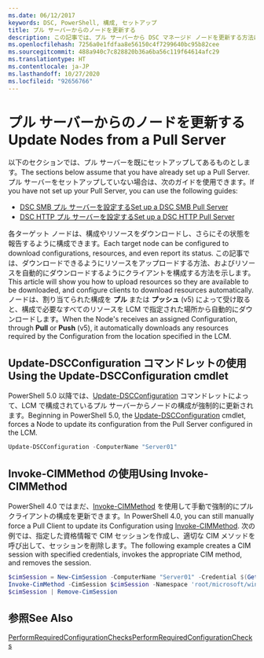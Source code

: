 ```yaml
---
ms.date: 06/12/2017
keywords: DSC, PowerShell, 構成, セットアップ
title: プル サーバーからのノードを更新する
description: この記事では、プル サーバーから DSC マネージド ノードを更新する方法について説明します
ms.openlocfilehash: 7256a0e1fdfaa8e56150c4f7299640bc95b82cee
ms.sourcegitcommit: 488a940c7c828820b36a6ba56c119f64614afc29
ms.translationtype: HT
ms.contentlocale: ja-JP
ms.lasthandoff: 10/27/2020
ms.locfileid: "92656766"
---
```

# <a name="update-nodes-from-a-pull-server"></a><span data-ttu-id="86f77-104">プル サーバーからのノードを更新する</span><span class="sxs-lookup"><span data-stu-id="86f77-104">Update Nodes from a Pull Server</span></span>

<span data-ttu-id="86f77-105">以下のセクションでは、プル サーバーを既にセットアップしてあるものとします。</span><span class="sxs-lookup"><span data-stu-id="86f77-105">The sections below assume that you have already set up a Pull Server.</span></span> <span data-ttu-id="86f77-106">プル サーバーをセットアップしていない場合は、次のガイドを使用できます。</span><span class="sxs-lookup"><span data-stu-id="86f77-106">If you have not set up your Pull Server, you can use the following guides:</span></span>

- [<span data-ttu-id="86f77-107">DSC SMB プル サーバーを設定する</span><span class="sxs-lookup"><span data-stu-id="86f77-107">Set up a DSC SMB Pull Server</span></span>](pullServerSmb.md)
- [<span data-ttu-id="86f77-108">DSC HTTP プル サーバーを設定する</span><span class="sxs-lookup"><span data-stu-id="86f77-108">Set up a DSC HTTP Pull Server</span></span>](pullServer.md)

<span data-ttu-id="86f77-109">各ターゲット ノードは、構成やリソースをダウンロードし、さらにその状態を報告するように構成できます。</span><span class="sxs-lookup"><span data-stu-id="86f77-109">Each target node can be configured to download configurations, resources, and even report its status.</span></span> <span data-ttu-id="86f77-110">この記事では、ダウンロードできるようにリソースをアップロードする方法、およびリソースを自動的にダウンロードするようにクライアントを構成する方法を示します。</span><span class="sxs-lookup"><span data-stu-id="86f77-110">This article will show you how to upload resources so they are available to be downloaded, and configure clients to download resources automatically.</span></span> <span data-ttu-id="86f77-111">ノードは、割り当てられた構成を **プル** または **プッシュ** (v5) によって受け取ると、構成で必要なすべてのリソースを LCM で指定された場所から自動的にダウンロードします。</span><span class="sxs-lookup"><span data-stu-id="86f77-111">When the Node's receives an assigned Configuration, through **Pull** or **Push** (v5), it automatically downloads any resources required by the Configuration from the location specified in the LCM.</span></span>

## <a name="using-the-update-dscconfiguration-cmdlet"></a><span data-ttu-id="86f77-112">Update-DSCConfiguration コマンドレットの使用</span><span class="sxs-lookup"><span data-stu-id="86f77-112">Using the Update-DSCConfiguration cmdlet</span></span>

<span data-ttu-id="86f77-113">PowerShell 5.0 以降では、[Update-DSCConfiguration](/powershell/module/psdesiredstateconfiguration/update-dscconfiguration) コマンドレットによって、LCM で構成されているプル サーバーからノードの構成が強制的に更新されます。</span><span class="sxs-lookup"><span data-stu-id="86f77-113">Beginning in PowerShell 5.0, the [Update-DSCConfiguration](/powershell/module/psdesiredstateconfiguration/update-dscconfiguration) cmdlet, forces a Node to update its configuration from the Pull Server configured in the LCM.</span></span>

```powershell
Update-DSCConfiguration -ComputerName "Server01"
```

## <a name="using-invoke-cimmethod"></a><span data-ttu-id="86f77-114">Invoke-CIMMethod の使用</span><span class="sxs-lookup"><span data-stu-id="86f77-114">Using Invoke-CIMMethod</span></span>

<span data-ttu-id="86f77-115">PowerShell 4.0 ではまだ、[Invoke-CIMMethod](/powershell/module/cimcmdlets/invoke-cimmethod) を使用して手動で強制的にプル クライアントの構成を更新できます。</span><span class="sxs-lookup"><span data-stu-id="86f77-115">In PowerShell 4.0, you can still manually force a Pull Client to update its Configuration using [Invoke-CIMMethod](/powershell/module/cimcmdlets/invoke-cimmethod).</span></span> <span data-ttu-id="86f77-116">次の例では、指定した資格情報で CIM セッションを作成し、適切な CIM メソッドを呼び出して、セッションを削除します。</span><span class="sxs-lookup"><span data-stu-id="86f77-116">The following example creates a CIM session with specified credentials, invokes the appropriate CIM method, and removes the session.</span></span>

```powershell
$cimSession = New-CimSession -ComputerName "Server01" -Credential $(Get-Credential)
Invoke-CimMethod -CimSession $cimSession -Namespace 'root/microsoft/windows/desiredstateconfiguration' -Class 'MSFT_DscLocalConfigurationManager' -MethodName 'PerformRequiredConfigurationChecks' -Arguments @{ 'Flags' = [uint32]1 } -Verbose
$cimSession | Remove-CimSession
```

## <a name="see-also"></a><span data-ttu-id="86f77-117">参照</span><span class="sxs-lookup"><span data-stu-id="86f77-117">See Also</span></span>

[<span data-ttu-id="86f77-118">PerformRequiredConfigurationChecks</span><span class="sxs-lookup"><span data-stu-id="86f77-118">PerformRequiredConfigurationChecks</span></span>](../reference/mof-classes/msft-dsclocalconfigurationmanager-performrequiredconfigurationchecks.md)
